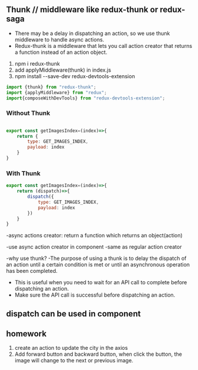 ## Thunk // middleware like redux-thunk or redux-saga
- There may be a delay in dispatching an action, so we use thunk middleware to handle async actions.
- Redux-thunk is a middleware that lets you call action creator that returns a function instead of an action object.

1. npm i redux-thunk
2. add applyMiddleware(thunk) in index.js
3. npm install --save-dev redux-devtools-extension
```javascript
import {thunk} from "redux-thunk";
import {applyMiddleware} from "redux";
import{composeWithDevTools} from "redux-devtools-extension";
```

### Without Thunk
```javascript

export const getImagesIndex=(index)=>{
    return {
        type: GET_IMAGES_INDEX,
        payload: index
    }
}
```
### With Thunk
```javascript
export const getImagesIndex=(index)=>{
    return (dispatch)=>{
        dispatch({
            type: GET_IMAGES_INDEX,
            payload: index
        })
    }
}
```
-async actions creator: return a function which returns an object(action)

-use async action creator in component
-same as regular action creator

-why use thunk?
-The purpose of using a thunk is to delay the dispatch of an action until a certain condition is met
 or until an asynchronous operation has been completed.
- This is useful when you need to wait for an API call to complete before dispatching an action.
- Make sure the API call is successful before dispatching an action.

## dispatch can be used in component


## homework
1. create an action to update the city in the axios
2. Add forward button and backward button, when click the button, the image will change to the next or previous image.